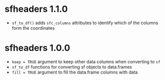# sfheaders 1.1.0

* `sf_to_df()` adds `sfc_columns` attributes to identify which of the columns form the coordinates

# sfheaders 1.0.0

* `keep = TRUE` argument to keep other data columns when converting to `sf`
* `sf_to_df` functions for converting sf objects to data.frames
* `fill = TRUE` argument to fill the data.frame columns with data
